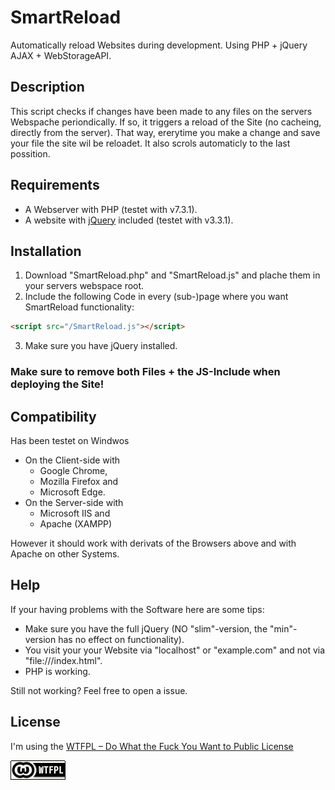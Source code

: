 # SmartReload
Automatically reload Websites during development. Using PHP + jQuery AJAX + WebStorageAPI.
 
## Description
This script checks if changes have been made to any files on the servers Webspache periondically.
If so, it triggers a reload of the Site (no cacheing, directly from the server).
That way, ererytime you make a change and save your file the site wil be reloadet.
It also scrols automaticly to the last possition.
 
## Requirements
* A Webserver with PHP (testet with v7.3.1).
* A website with [jQuery](https://jquery.com/download/) included (testet with v3.3.1).

## Installation
1. Download "SmartReload.php" and "SmartReload.js" and plache them in your servers webspace root.
2. Include the following Code in every (sub-)page where you want SmartReload functionality:  
```html
<script src="/SmartReload.js"></script>
```
3. Make sure you have jQuery installed.

### Make sure to remove both Files + the JS-Include when deploying the Site! 
 
## Compatibility
Has been testet on Windwos
- On the Client-side with 
  - Google Chrome,
  - Mozilla Firefox and 
  - Microsoft Edge.
- On the Server-side with
  - Microsoft IIS and
  - Apache (XAMPP)
 
However it should work with derivats of the Browsers above and with Apache on other Systems.
 
## Help
If your having problems with the Software here are some tips:
- Make sure you have the full jQuery (NO "slim"-version, the "min"-version has no effect on functionality).
- You visit your your Website via "localhost" or "example.com" and not via "file:///index.html".
- PHP is working.

Still not working? Feel free to open a issue.

## License
I'm using the 
[WTFPL – Do What the Fuck You Want to Public License](http://www.wtfpl.net/)

![WTFPL Badge](/wtfpl-badge.png)
